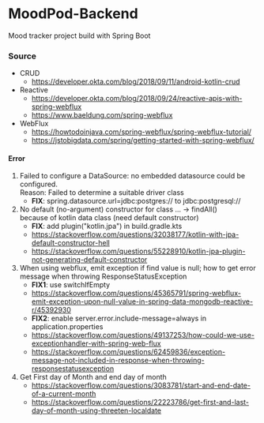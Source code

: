 # MoodPod-Backend
Mood tracker project build with Spring Boot
### Source
- CRUD
  - https://developer.okta.com/blog/2018/09/11/android-kotlin-crud  
- Reactive
  - https://developer.okta.com/blog/2018/09/24/reactive-apis-with-spring-webflux
  - https://www.baeldung.com/spring-webflux
- WebFlux
  - https://howtodoinjava.com/spring-webflux/spring-webflux-tutorial/
  - https://jstobigdata.com/spring/getting-started-with-spring-webflux/  
  
#### Error
1. Failed to configure a DataSource: no embedded datasource could be configured.  
Reason: Failed to determine a suitable driver class
   - **FIX**: spring.datasource.url=jdbc:postgres:// to jdbc:postgresql://
2. No default (no-argument) constructor for class ... -> findAll()  
   because of kotlin data class (need default constructor)
   - **FIX**: add plugin("kotlin.jpa") in build.gradle.kts
   - https://stackoverflow.com/questions/32038177/kotlin-with-jpa-default-constructor-hell
   - https://stackoverflow.com/questions/55228910/kotlin-jpa-plugin-not-generating-default-constructor
3. When using webflux, emit exception if find value is null; how to get error message when throwing ResponseStatusException
   - **FIX1**: use switchIfEmpty
   - https://stackoverflow.com/questions/45365791/spring-webflux-emit-exception-upon-null-value-in-spring-data-mongodb-reactive-r/45392930
   - **FIX2**: enable server.error.include-message=always in application.properties
   - https://stackoverflow.com/questions/49137253/how-could-we-use-exceptionhandler-with-spring-web-flux
   - https://stackoverflow.com/questions/62459836/exception-message-not-included-in-response-when-throwing-responsestatusexception  
4. Get First day of Month and end day of month
   - https://stackoverflow.com/questions/3083781/start-and-end-date-of-a-current-month
   - https://stackoverflow.com/questions/22223786/get-first-and-last-day-of-month-using-threeten-localdate